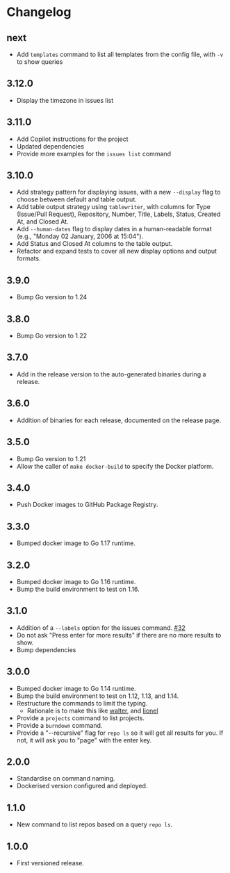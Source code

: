 # Changelog

## next

- Add `templates` command to list all templates from the config file, with `-v` to show queries

## 3.12.0

- Display the timezone in issues list

## 3.11.0

- Add Copilot instructions for the project
- Updated dependencies
- Provide more examples for the `issues list` command

## 3.10.0

- Add strategy pattern for displaying issues, with a new `--display` flag to choose between default and table output.
- Add table output strategy using `tablewriter`, with columns for Type (Issue/Pull Request), Repository, Number, Title, Labels, Status, Created At, and Closed At.
- Add `--human-dates` flag to display dates in a human-readable format (e.g., "Monday 02 January, 2006 at 15:04").
- Add Status and Closed At columns to the table output.
- Refactor and expand tests to cover all new display options and output formats.

## 3.9.0

- Bump Go version to 1.24

## 3.8.0

- Bump Go version to 1.22

## 3.7.0

- Add in the release version to the auto-generated binaries during a release.

## 3.6.0

- Addition of binaries for each release, documented on the release page.

## 3.5.0

- Bump Go version to 1.21
- Allow the caller of `make docker-build` to specify the Docker platform.

## 3.4.0

- Push Docker images to GitHub Package Registry.

## 3.3.0

- Bumped docker image to Go 1.17 runtime.

## 3.2.0

- Bumped docker image to Go 1.16 runtime.
- Bump the build environment to test on 1.16.

## 3.1.0

- Addition of a `--labels` option for the issues command. [#32](https://github.com/benmatselby/hagen/pull/32)
- Do not ask "Press enter for more results" if there are no more results to show.
- Bump dependencies

## 3.0.0

- Bumped docker image to Go 1.14 runtime.
- Bump the build environment to test on 1.12, 1.13, and 1.14.
- Restructure the commands to limit the typing.
  - Rationale is to make this like [walter](http://github.com/benmatselby/walter), and [lionel](http://github.com/benmatselby/lionel)
- Provide a `projects` command to list projects.
- Provide a `burndown` command.
- Provide a "--recursive" flag for `repo ls` so it will get all results for you. If not, it will ask you to "page" with the enter key.

## 2.0.0

- Standardise on command naming.
- Dockerised version configured and deployed.

## 1.1.0

- New command to list repos based on a query `repo ls`.

## 1.0.0

- First versioned release.
